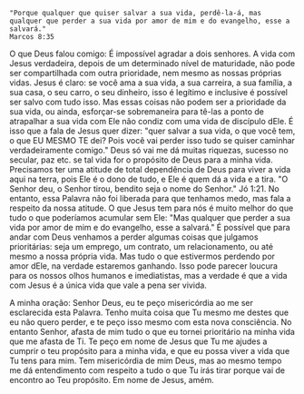 ```
"Porque qualquer que quiser salvar a sua vida, perdê-la-á, mas qualquer que perder a sua vida por amor de mim e do evangelho, esse a salvará."
Marcos 8:35
```

O que Deus falou comigo: É impossível agradar a dois senhores. A vida com Jesus verdadeira, depois de um determinado nível de maturidade, não pode ser compartilhada com outra prioridade, nem mesmo as nossas próprias vidas. Jesus é claro: se você ama a sua vida, a sua carreira, a sua família, a sua casa, o seu carro, o seu dinheiro, isso é legítimo e inclusive é possível ser salvo com tudo isso. Mas essas coisas não podem ser a prioridade da sua vida, ou ainda, esforçar-se sobremaneira para tê-las a ponto de atrapalhar a sua vida com Ele não condiz com uma vida de discípulo dEle. É isso que a fala de Jesus quer dizer: "quer salvar a sua vida, o que você tem, o que EU MESMO TE dei? Pois você vai perder isso tudo se quiser caminhar verdadeiramente comigo." Deus só vai me dá muitas riquezas, sucesso no secular, paz etc. se tal vida for o propósito de Deus para a minha vida. Precisamos ter uma atitude de total dependência de Deus para viver a vida aqui na terra, pois Ele é o dono de tudo, e Ele é quem dá a vida e a tira. "O Senhor deu, o Senhor tirou, bendito seja o nome do Senhor." Jó 1:21.
No entanto, essa Palavra não foi liberada para que tenhamos medo, mas fala a respeito da nossa atitude. O que Jesus tem para nós é muito melhor do que tudo o que poderíamos acumular sem Ele: "Mas qualquer que perder a sua vida por amor de mim e do evangelho, esse a salvará." É possível que para andar com Deus venhamos a perder algumas coisas que julgamos prioritárias: seja um emprego, um contrato, um relacionamento, ou até mesmo a nossa própria vida. Mas tudo o que estivermos perdendo por amor dEle, na verdade estaremos ganhando. 
Isso pode parecer loucura para os nossos olhos humanos e imediatistas, mas a verdade é que a vida com Jesus é a única vida que vale a pena ser vivida.

A minha oração: Senhor Deus, eu te peço misericórdia ao me ser esclarecida esta Palavra. Tenho muita coisa que Tu mesmo me destes que eu não quero perder, e te peço isso mesmo com esta nova consciência. No entanto Senhor, afasta de mim tudo o que eu tornei prioritário na minha vida que me afasta de Ti. Te peço em nome de Jesus que Tu me ajudes a cumprir o teu propósito para a minha vida, e que eu possa viver a vida que Tu tens para mim. Tem misericórdia de mim Deus, mas ao mesmo tempo me dá entendimento com respeito a tudo o que Tu irás tirar porque vai de encontro ao Teu propósito. Em nome de Jesus, amém.